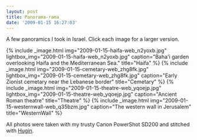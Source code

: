 ```yaml
---
layout: post
title: Panorama-rama
date: '2009-01-15 16:27:03'
---
```



A few panoramics I took in Israel. Click each image for a larger version.

{% include _image.html img="2009-01-15-haifa-web_n2yoxb.jpg" lightbox_img="2009-01-15-haifa-web_n2yoxb.jpg" caption="Baha'i garden overlooking Haifa and the Mediterranean Sea." title="Haifa"  %}
{% include _image.html img="2009-01-15-cemetary-web_zhg8fk.jpg" lightbox_img="2009-01-15-cemetary-web_zhg8fk.jpg" caption="Early Zionist cemetary near the Lebanese border" title="Cemetary"  %}
{% include _image.html img="2009-01-15-theatre-web_yqoejp.jpg" lightbox_img="2009-01-15-theatre-web_yqoejp.jpg" caption="Ancient Roman theatre" title="Theatre"  %}
{% include _image.html img="2009-01-15-westernwall-web_q35bzm.jpg" caption="The western wall in Jerusalem" title="WesternWall"  %}

All photos were taken with my trusty Canon PowerShot SD200 and stitched with [Hugin](http://hugin.sourceforge.net/).


